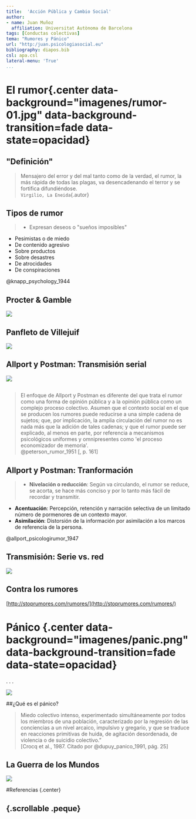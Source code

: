 ```yaml
---
title:  'Acción Pública y Cambio Social'
author:
- name: Juan Muñoz
  affiliation: Universitat Autònoma de Barcelona
tags: [Conductas colectivas]
tema: "Rumores y Pánico"
url: "http:/juan.psicologiasocial.eu"
bibliography: diapos.bib
csl: apa.csl
lateral-menu: 'True'
...
```



# El rumor{.center data-background="imagenes/rumor-01.jpg" data-background-transition=fade data-state=opacidad}

## "Definición"

>Mensajero del error y del mal tanto como de la verdad, el rumor, la más rápida de todas las plagas, va desencadenando el terror y se fortifica difundiéndose.\
`Virgilio, La Eneida`{.autor}

<!--
## Ejemplos

![](imagenes/rumor-whatsap.jpg)

##

![](imagenes/rumor-telefono.png)
-->

## Tipos de rumor

>* Expresan deseos o "sueños imposibles"
* Pesimistas o de miedo
* De contenido agresivo
* Sobre productos
* Sobre desastres
* De atrocidades
* De conspiraciones

@knapp_psychology_1944

## Procter & Gamble

![](imagenes/ProcterGamble.png)

## Panfleto de Villejuif

![](imagenes/Villejuif.jpg)

## Allport y Postman: Transmisión serial

![](imagenes/AllportPostman.jpg)

##

>El enfoque de Allport y Postman es diferente del que trata el rumor como una forma de opinión pública y a la opinión pública como un complejo proceso colectivo. Asumen que el contexto social en el que se producen los rumores puede reducirse a una simple cadena de sujetos; que, por implicación, la amplia circulación del rumor no es nada más que la adición de tales cadenas; y que el rumor puede ser explicado, al menos en parte, por referencia a mecanismos psicológicos uniformes y omnipresentes como 'el proceso economizador de memoria'.\
@peterson_rumor_1951 [, p. 161]

## Allport y Postman: Tranformación

>* **Nivelación o reducción**: Según va circulando, el rumor se reduce, se acorta, se hace más conciso y por lo tanto más fácil de recordar y transmitir.
* **Acentuación**: Percepción, retención y narración selectiva de un limitado número de pormenores de un contexto mayor.
* **Asimilación**: Distorsión de la información por asimilación a los marcos de referencia de la persona.

@allport_psicologirumor_1947

## Transmisión: Serie vs. red

![](imagenes/rumor-red.png)


## Contra los rumores

[http://stoprumores.com/rumores/](http://stoprumores.com/rumores/)

# Pánico {.center data-background="imagenes/panic.png" data-background-transition=fade data-state=opacidad}

. . .

![](imagenes/Titanic.jpg)


##¿Qué es el pánico?

>Miedo colectivo intenso, experimentado simultáneamente por todos los miembros de una población, caracterizado por la regresión de las conciencias a un nivel arcaico, impulsivo y gregario, y que se traduce en reacciones primitivas de huida, de agitación desordenada, de violencia o de suicidio colectivo.”\
[Crocq et al., 1987. Citado por @dupuy_panico_1991, pág. 25]

## La Guerra de los Mundos

![](imagenes/war-of-worlds.jpg)

#Referencias {.center}

## {.scrollable .peque}
